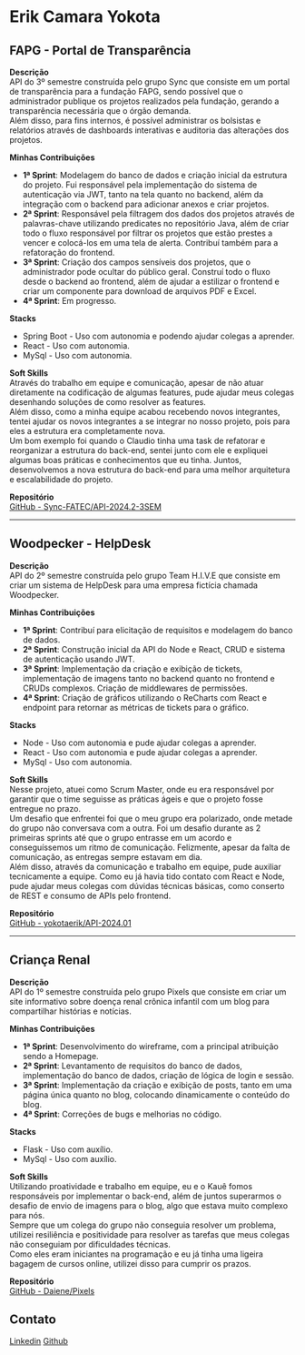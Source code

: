 
# Erik Camara Yokota

## FAPG - Portal de Transparência

**Descrição**  
API do 3º semestre construída pelo grupo Sync que consiste em um portal de transparência para a fundação FAPG, sendo possível que o administrador publique os projetos realizados pela fundação, gerando a transparência necessária que o órgão demanda.  
Além disso, para fins internos, é possível administrar os bolsistas e relatórios através de dashboards interativas e auditoria das alterações dos projetos.  

**Minhas Contribuições**  
- **1ª Sprint**: Modelagem do banco de dados e criação inicial da estrutura do projeto. Fui responsável pela implementação do sistema de autenticação via JWT, tanto na tela quanto no backend, além da integração com o backend para adicionar anexos e criar projetos.  
- **2ª Sprint**: Responsável pela filtragem dos dados dos projetos através de palavras-chave utilizando predicates no repositório Java, além de criar todo o fluxo responsável por filtrar os projetos que estão prestes a vencer e colocá-los em uma tela de alerta. Contribuí também para a refatoração do frontend.  
- **3ª Sprint**: Criação dos campos sensíveis dos projetos, que o administrador pode ocultar do público geral. Construí todo o fluxo desde o backend ao frontend, além de ajudar a estilizar o frontend e criar um componente para download de arquivos PDF e Excel.  
- **4ª Sprint**: Em progresso.  

**Stacks**  
- Spring Boot - Uso com autonomia e podendo ajudar colegas a aprender.  
- React - Uso com autonomia.  
- MySql - Uso com autonomia.  

**Soft Skills**  
Através do trabalho em equipe e comunicação, apesar de não atuar diretamente na codificação de algumas features, pude ajudar meus colegas desenhando soluções de como resolver as features.  
Além disso, como a minha equipe acabou recebendo novos integrantes, tentei ajudar os novos integrantes a se integrar no nosso projeto, pois para eles a estrutura era completamente nova.  
Um bom exemplo foi quando o Claudio tinha uma task de refatorar e reorganizar a estrutura do back-end, sentei junto com ele e expliquei algumas boas práticas e conhecimentos que eu tinha. Juntos, desenvolvemos a nova estrutura do back-end para uma melhor arquitetura e escalabilidade do projeto.  

**Repositório**  
[GitHub - Sync-FATEC/API-2024.2-3SEM](https://github.com/Sync-FATEC/API-2024.2-3SEM)

---

## Woodpecker - HelpDesk

**Descrição**  
API do 2º semestre construída pelo grupo Team H.I.V.E que consiste em criar um sistema de HelpDesk para uma empresa fictícia chamada Woodpecker.  

**Minhas Contribuições**  
- **1ª Sprint**: Contribuí para elicitação de requisitos e modelagem do banco de dados.  
- **2ª Sprint**: Construção inicial da API do Node e React, CRUD e sistema de autenticação usando JWT.  
- **3ª Sprint**: Implementação da criação e exibição de tickets, implementação de imagens tanto no backend quanto no frontend e CRUDs complexos. Criação de middlewares de permissões.  
- **4ª Sprint**: Criação de gráficos utilizando o ReCharts com React e endpoint para retornar as métricas de tickets para o gráfico.  

**Stacks**  
- Node - Uso com autonomia e pude ajudar colegas a aprender.  
- React - Uso com autonomia e pude ajudar colegas a aprender.  
- MySql - Uso com autonomia.  

**Soft Skills**  
Nesse projeto, atuei como Scrum Master, onde eu era responsável por garantir que o time seguisse as práticas ágeis e que o projeto fosse entregue no prazo.  
Um desafio que enfrentei foi que o meu grupo era polarizado, onde metade do grupo não conversava com a outra. Foi um desafio durante as 2 primeiras sprints até que o grupo entrasse em um acordo e conseguíssemos um ritmo de comunicação. Felizmente, apesar da falta de comunicação, as entregas sempre estavam em dia.  
Além disso, através da comunicação e trabalho em equipe, pude auxiliar tecnicamente a equipe. Como eu já havia tido contato com React e Node, pude ajudar meus colegas com dúvidas técnicas básicas, como conserto de REST e consumo de APIs pelo frontend.  

**Repositório**  
[GitHub - yokotaerik/API-2024.01](https://github.com/yokotaerik/API-2024.01)

---

## Criança Renal

**Descrição**  
API do 1º semestre construída pelo grupo Pixels que consiste em criar um site informativo sobre doença renal crônica infantil com um blog para compartilhar histórias e notícias.  

**Minhas Contribuições**  
- **1ª Sprint**: Desenvolvimento do wireframe, com a principal atribuição sendo a Homepage.  
- **2ª Sprint**: Levantamento de requisitos do banco de dados, implementação do banco de dados, criação de lógica de login e sessão.  
- **3ª Sprint**: Implementação da criação e exibição de posts, tanto em uma página única quanto no blog, colocando dinamicamente o conteúdo do blog.  
- **4ª Sprint**: Correções de bugs e melhorias no código.  

**Stacks**  
- Flask - Uso com auxílio.  
- MySql - Uso com auxílio.  

**Soft Skills**  
Utilizando proatividade e trabalho em equipe, eu e o Kauê fomos responsáveis por implementar o back-end, além de juntos superarmos o desafio de envio de imagens para o blog, algo que estava muito complexo para nós.  
Sempre que um colega do grupo não conseguia resolver um problema, utilizei resiliência e positividade para resolver as tarefas que meus colegas não conseguiam por dificuldades técnicas.  
Como eles eram iniciantes na programação e eu já tinha uma ligeira bagagem de cursos online, utilizei disso para cumprir os prazos.  

**Repositório**  
[GitHub - Daiene/Pixels](https://github.com/Daiene/Pixels)


## Contato
[Linkedin](https://www.linkedin.com/in/erik-camara-yokota-685439233/)
[Github](https://github.com/yokotaerik)
